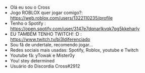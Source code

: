 - Olá eu sou o Cross
- Jogo ROBLOX quer jogar comigo?: https://web.roblox.com/users/1322110235/profile
- Tenho o Spotify : https://open.spotify.com/user/3147e7dqnarlkvqk7qg5kkeharly
- EU TAMBÉM TENHO TWITCH! :D : https://www.twitch.tv/bi3ldiferenciado
- Sou fã de undertale, recomendo jogar...
- Redes sociais mais usadas: Spotify, Roblox, youtube e Twitch
- Youtube fã: yTowak e Mister0y
- You! stey determined
- Usuário do Discordia Cross#2912
